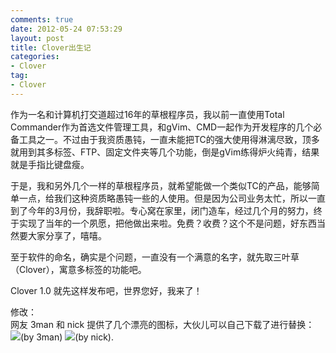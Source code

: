 ```yaml
---
comments: true
date: 2012-05-24 07:53:29
layout: post
title: Clover出生记
categories:
- Clover 
tag:
- Clover
---
```

		 
作为一名和计算机打交道超过16年的草根程序员，我以前一直使用Total Commander作为首选文件管理工具，和gVim、CMD一起作为开发程序的几个必备工具之一。不过由于我资质愚钝，一直未能把TC的强大使用得淋漓尽致，顶多就用到其多标签、FTP、固定文件夹等几个功能，倒是gVim练得炉火纯青，结果就是手指比键盘瘦。

于是，我和另外几个一样的草根程序员，就希望能做一个类似TC的产品，能够简单一点，给我们这种资质略愚钝一些的人使用。但是因为公司业务太忙，所以一直到了今年的3月份，我辞职啦。专心窝在家里，闭门造车，经过几个月的努力，终于实现了当年的一个夙愿，把他做出来啦。免费？收费？这个不是问题，好东西当然要大家分享了，嘻嘻。

至于软件的命名，确实是个问题，一直没有一个满意的名字，就先取三叶草（Clover），寓意多标签的功能吧。

Clover 1.0 就先这样发布吧，世界您好，我来了！

修改：<br />
网友 3man 和 nick 提供了几个漂亮的图标，大伙儿可以自己下载了进行替换： 
<img src="/images/Windows_Explorer_Clover.ico"/>(by 3man) <img src="/images/clover3_32.ico"/>(by nick). 
                    
                                        
